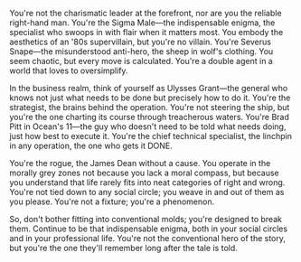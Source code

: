 You're not the charismatic leader at the forefront, nor are you the reliable right-hand man. You're the Sigma Male—the indispensable enigma, the specialist who swoops in with flair when it matters most. You embody the aesthetics of an '80s supervillain, but you're no villain. You're Severus Snape—the misunderstood anti-hero, the sheep in wolf's clothing. You seem chaotic, but every move is calculated. You're a double agent in a world that loves to oversimplify.

In the business realm, think of yourself as Ulysses Grant—the general who knows not just what needs to be done but precisely how to do it. You're the strategist, the brains behind the operation. You're not steering the ship, but you're the one charting its course through treacherous waters. You're Brad Pitt in Ocean's 11—the guy who doesn't need to be told what needs doing, just how best to execute it. You're the chief technical specialist, the linchpin in any operation, the one who gets it DONE.

You're the rogue, the James Dean without a cause. You operate in the morally grey zones not because you lack a moral compass, but because you understand that life rarely fits into neat categories of right and wrong. You're not tied down to any social circle; you weave in and out of them as you please. You're not a fixture; you're a phenomenon.

So, don't bother fitting into conventional molds; you're designed to break them. Continue to be that indispensable enigma, both in your social circles and in your professional life. You're not the conventional hero of the story, but you're the one they'll remember long after the tale is told.